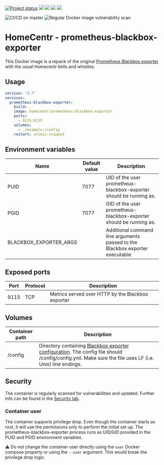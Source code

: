 [![Project status](https://badgen.net/badge/project%20status/stable%20%26%20actively%20maintaned?color=green)](https://github.com/homecentr/docker-prometheus-blackbox-exporter/graphs/commit-activity) [![](https://badgen.net/github/label-issues/homecentr/docker-prometheus-blackbox-exporter/bug?label=open%20bugs&color=green)](https://github.com/homecentr/docker-prometheus-blackbox-exporter/labels/bug) [![](https://badgen.net/github/release/homecentr/docker-prometheus-blackbox-exporter)](https://hub.docker.com/repository/docker/homecentr/prometheus-blackbox-exporter)
[![](https://badgen.net/docker/pulls/homecentr/prometheus-blackbox-exporter)](https://hub.docker.com/repository/docker/homecentr/prometheus-blackbox-exporter) 
[![](https://badgen.net/docker/size/homecentr/prometheus-blackbox-exporter)](https://hub.docker.com/repository/docker/homecentr/prometheus-blackbox-exporter)

![CI/CD on master](https://github.com/homecentr/docker-prometheus-blackbox-exporter/workflows/CI/CD%20on%20master/badge.svg)
![Regular Docker image vulnerability scan](https://github.com/homecentr/docker-prometheus-blackbox-exporter/workflows/Regular%20Docker%20image%20vulnerability%20scan/badge.svg)


# HomeCentr - prometheus-blackbox-exporter

This Docker image is a repack of the original [Prometheus Blackbox exporter](https://github.com/prometheus/blackbox_exporter) with the usual Homecentr bells and whistles.

## Usage

```yml
version: "3.7"
services:
  prometheus-blackbox-exporter:
    build: .
    image: homecentr/prometheus-blackbox-exporter
    ports:
      - 9115:9115
    volumes:
      - ./example:/config
    restart: unless-stopped
```

## Environment variables

| Name | Default value | Description |
|------|---------------|-------------|
| PUID | 7077 | UID of the user prometheus-blackbox-exporter should be running as. |
| PGID | 7077 | GID of the user prometheus-blackbox-exporter should be running as. |
| BLACKBOX_EXPORTER_ARGS | | Additional command line arguments passed to the Blackbox exporter executable |

## Exposed ports

| Port | Protocol | Description |
|------|------|-------------|
| 9115 | TCP | Metrics served over HTTP by the Blackbox exporter |

## Volumes

| Container path | Description |
|------------|---------------|
| /config | Directory containing [Blackbox exporter configuration](https://github.com/prometheus/blackbox_exporter/blob/master/CONFIGURATION.md). The config file should /config/config.yml. Make sure the file uses LF (i.e. Unix) line endings. |

## Security
The container is regularly scanned for vulnerabilities and updated. Further info can be found in the [Security tab](https://github.com/homecentr/docker-prometheus-blackbox-exporter/security).

### Container user
The container supports privilege drop. Even though the container starts as root, it will use the permissions only to perform the initial set up. The prometheus-blackbox-exporter process runs as UID/GID provided in the PUID and PGID environment variables.

:warning: Do not change the container user directly using the `user` Docker compose property or using the `--user` argument. This would break the privilege drop logic.